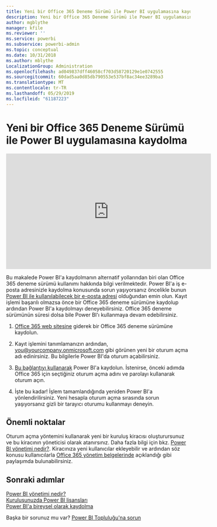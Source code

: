 ```yaml
---
title: Yeni bir Office 365 Deneme Sürümü ile Power BI uygulamasına kaydolma
description: Yeni bir Office 365 Deneme Sürümü ile Power BI uygulamasına kaydolma
author: mgblythe
manager: kfile
ms.reviewer: ''
ms.service: powerbi
ms.subservice: powerbi-admin
ms.topic: conceptual
ms.date: 10/31/2018
ms.author: mblythe
LocalizationGroup: Administration
ms.openlocfilehash: ad049837dff46058cf703d58720129e1e0742555
ms.sourcegitcommit: 60dad5aa0d85db790553e537bf8ac34ee3289ba3
ms.translationtype: MT
ms.contentlocale: tr-TR
ms.lasthandoff: 05/29/2019
ms.locfileid: "61187223"
---
```

# <a name="signing-up-for-power-bi-with-a-new-office-365-trial"></a>Yeni bir Office 365 Deneme Sürümü ile Power BI uygulamasına kaydolma

<iframe width="560" height="315" src="https://www.youtube.com/embed/gbSuFST-Nx4?showinfo=0" frameborder="0" allowfullscreen></iframe>

Bu makalede Power BI'a kaydolmanın alternatif yollarından biri olan Office 365 deneme sürümü kullanımı hakkında bilgi verilmektedir. Power BI'a iş e-posta adresinizle kaydolma konusunda sorun yaşıyorsanız öncelikle bunun [Power BI ile kullanılabilecek bir e-posta adresi](service-self-service-signup-for-power-bi.md#supported-email-addresses) olduğundan emin olun. Kayıt işlemi başarılı olmazsa önce bir Office 365 deneme sürümüne kaydolup ardından Power BI'a kaydolmayı deneyebilirsiniz. Office 365 deneme sürümünün süresi dolsa bile Power BI'ı kullanmaya devam edebilirsiniz.

1. [Office 365 web sitesine](https://go.microsoft.com/fwlink/p/?LinkID=403802) giderek bir Office 365 deneme sürümüne kaydolun.

1. Kayıt işlemini tanımlamanızın ardından, you@yourcompany.onmicrosoft.com gibi görünen yeni bir oturum açma adı edinirsiniz. Bu bilgilerle Power BI'da oturum açabilirsiniz.

1. [Bu bağlantıyı kullanarak](https://app.powerbi.com/signupredirect?pbi_source=web) Power BI'a kaydolun. İstenirse, önceki adımda Office 365 için seçtiğiniz oturum açma adını ve parolayı kullanarak oturum açın.

1. İşte bu kadar! İşlem tamamlandığında yeniden Power BI'a yönlendirilirsiniz. Yeni hesapla oturum açma sırasında sorun yaşıyorsanız gizli bir tarayıcı oturumu kullanmayı deneyin.

## <a name="important-considerations"></a>Önemli noktalar

Oturum açma yöntemini kullanarak yeni bir kuruluş kiracısı oluşturursunuz ve bu kiracının yöneticisi olarak atanırsınız. Daha fazla bilgi için bkz. [Power BI yönetimi nedir?](service-admin-administering-power-bi-in-your-organization.md). Kiracınıza yeni kullanıcılar ekleyebilir ve ardından söz konusu kullanıcılarla [Office 365 yönetim belgelerinde](https://support.office.com/en-sg/article/Add-users-individually-to-Office-365---Admin-Help-1970f7d6-03b5-442f-b385-5880b9c256ec) açıklandığı gibi paylaşımda bulunabilirsiniz.

## <a name="next-steps"></a>Sonraki adımlar

[Power BI yönetimi nedir?](service-admin-administering-power-bi-in-your-organization.md)  
[Kuruluşunuzda Power BI lisansları](service-admin-licensing-organization.md)  
[Power BI'a bireysel olarak kaydolma](service-self-service-signup-for-power-bi.md)

Başka bir sorunuz mu var? [Power BI Topluluğu'na sorun](http://community.powerbi.com/)